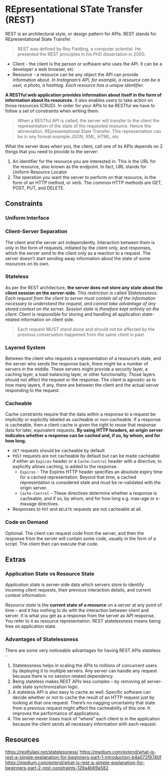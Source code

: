 # REpresentational STate Transfer (REST)
REST is an architectural style, or design pattern for APIs. REST stands for REpresentational State Transfer.

> REST was defined by Roy Fielding, a computer scientist. He presented the REST principles in his PhD dissertation in 2000.

* Client - the client is the person or software who uses the API. It can be a developer a web browser, etc
* Resource - a resource can be any object the API can provide information about. *In Instagram’s API, for example, a resource can be a user, a photo, a hashtag. Each resource has a unique identifier.*

**A RESTful web application provides information about itself in the form of information about its resources.** It also enables users to take action on those resources (CRUD). In order for your APIs to be RESTful we have to follow a set of constraints when writing them.

> When a RESTful API is called, the server will transfer to the client the representation of the state of the requested resource. Hence the abrreviation, REpresentational State Transfer. This representation can be in any format example JSON, XML, HTML, etc

What the server does when you, the client, call one of its APIs depends on 2 things that you need to provide to the server:
1. An identifier for the resource you are interested in. This is the URL for the resource, also known as the endpoint. In fact, URL stands for Uniform Resource Locator.
2. The operation you want the server to perform on that resource, in the form of an HTTP method, or verb. The common HTTP methods are GET, POST, PUT, and DELETE.

## Constraints
### Uniform Interface
### Client-Server Separation
The client and the server act independently. Interaction between them is only in the form of requests, initiated by the client only, and responses, which the server send to the client only as a reaction to a request. The server doesn’t start sending away information about the state of some resources on its own.

### Stateless
As per the REST architecture, **the server does not store any state about the client session on the server-side.** This restriction is called *Statelessness*. *Each request from the client to server must contain all of the information necessary to understand the request, and cannot take advantage of any stored context on the server. Session state is therefore kept entirely on the client.* Client is responsible for storing and handling all application state-related information on client side.
> Each request MUST stand alone and should not be affected by the previous conversation happened from the same client in past.

### Layered System
Between the client who requests a representation of a resource’s state, and the server who sends the response back, there might be a number of servers in the middle. These servers might provide a security layer, a caching layer, a load-balancing layer, or other functionality. Those layers should not affect the request or the response. The client is agnostic as to how many layers, if any, there are between the client and the actual server responding to the request.

### Cacheable
Cache constraints require that the data within a response to a request be implicitly or explicitly labeled as cacheable or non-cacheable. If a response is cacheable, then a client cache is given the right to reuse that response data for later, equivalent requests. **By using HTTP headers, an origin server indicates whether a response can be cached and, if so, by whom, and for how long.**

* `GET` requests should be cacheable by default
* `POST` requests are not cacheable by default but can be made cacheable if either an `Expires` header or a `Cache-Control` header with a directive, to explicitly allows caching, is added to the response.
	* `Expires` - The Expires HTTP header specifies an absolute expiry time for a cached representation. Beyond that time, a cached representation is considered stale and must be re-validated with the origin server.
	* `Cache-Control` - These directives determine whether a response is cacheable, and if so, by whom, and for how long e.g. max-age or s-maxage directives. 	
* Responses to `PUT` and `DELETE` requests are not cacheable at all.

### Code on Demand
Optional. The client can request code from the server, and then the response from the server will contain some code, usually in the form of a script. The client then can execute that code.

## Extras
### Application State vs Resource State
*Application state* is server-side data which servers store to identify incoming client requests, their previous interaction details, and current context information.

*Resource state* is the **current state of a resource** on a server at any point of time – and it has nothing to do with the interaction between client and server. It is what you get as a response from the server as API response. You refer to it as resource representation. REST statelessness means being free on application state.

### Advantages of Statelessness
There are some very noticeable advantages for having REST APIs stateless -
1. Statelessness helps in scaling the APIs to millions of concurrent users by deploying it to multiple servers. Any server can handle any request because there is no session related dependency.
2. Being stateless makes REST APIs less complex – by removing all server-side state synchronization logic.
3. A stateless API is also easy to cache as well. Specific software can decide whether or not to cache the result of an HTTP request just by looking at that one request. There’s no nagging uncertainty that state from a previous request might affect the cacheability of this one. It improves the performance of applications.
4. The server never loses track of “where” each client is in the application because the client sends all necessary information with each request.

## Resources
https://restfulapi.net/statelessness/
https://medium.com/extend/what-is-rest-a-simple-explanation-for-beginners-part-1-introduction-b4a072f8740f
https://medium.com/extend/what-is-rest-a-simple-explanation-for-beginners-part-2-rest-constraints-129a4b69a582


